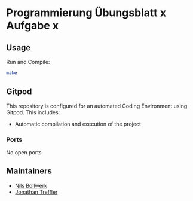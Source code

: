 # Programmierung Übungsblatt x Aufgabe x


## Usage
Run and Compile:
```bash
make
```

## Gitpod

This repository is configured for an automated Coding Environment using Gitpod.
This includes:
- Automatic compilation and execution of the project

### Ports

No open ports

## Maintainers

- [Nils Bollwerk](https://github.com/Nils4112)
- [Jonathan Treffler](https://github.com/JonathanTreffler)
